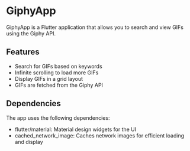 # GiphyApp

GiphyApp is a Flutter application that allows you to search and view GIFs using the Giphy API.

## Features

- Search for GIFs based on keywords
- Infinite scrolling to load more GIFs
- Display GIFs in a grid layout
- GIFs are fetched from the Giphy API

## Dependencies
The app uses the following dependencies:

- flutter/material: Material design widgets for the UI
- cached_network_image: Caches network images for efficient loading and display
